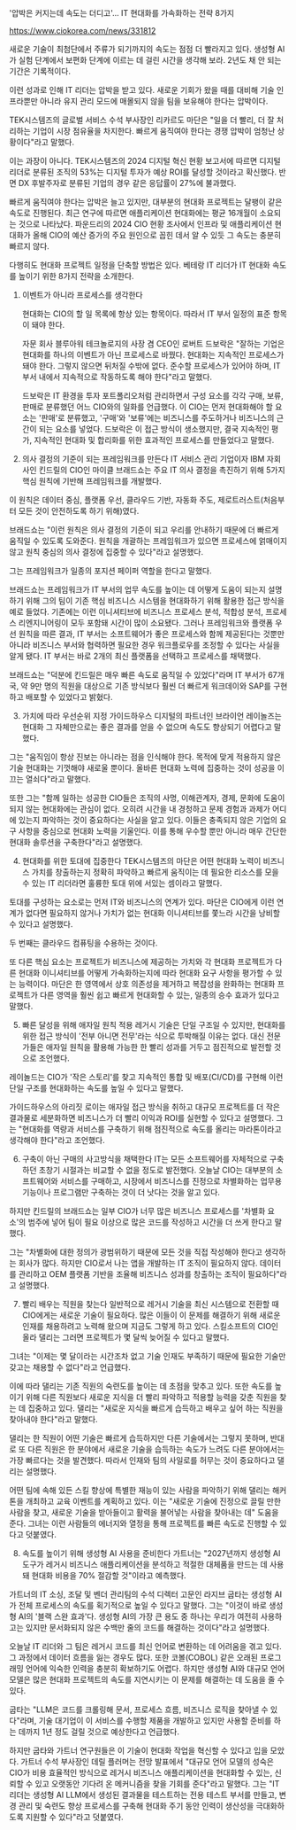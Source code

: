 '압박은 커지는데 속도는 더디고'… IT 현대화를 가속화하는 전략 8가지

https://www.ciokorea.com/news/331812


새로운 기술이 최첨단에서 주류가 되기까지의 속도는 점점 더 빨라지고 있다. 생성형 AI가 실험 단계에서 보편화 단계에 이르는 데 걸린 시간을 생각해 보라. 2년도 채 안 되는 기간은 기록적이다.

이런 성과로 인해 IT 리더는 압박을 받고 있다. 새로운 기회가 왔을 때를 대비해 기술 인프라뿐만 아니라 유지 관리 모드에 매몰되지 않을 팀을 보유해야 한다는 압박이다.

TEK시스템즈의 글로벌 서비스 수석 부사장인 리카르도 마단은 "일을 더 빨리, 더 잘 처리하는 기업이 시장 점유율을 차지한다. 빠르게 움직여야 한다는 경쟁 압박이 엄청난 상황이다"라고 말했다.

이는 과장이 아니다. TEK시스템즈의 2024 디지털 혁신 현황 보고서에 따르면 디지털 리더로 분류된 조직의 53%는 디지털 투자가 예상 ROI를 달성할 것이라고 확신했다. 반면 DX 후발주자로 분류된 기업의 경우 같은 응답률이 27%에 불과했다.

빠르게 움직여야 한다는 압박은 늘고 있지만, 대부분의 현대화 프로젝트는 달팽이 같은 속도로 진행된다. 최근 연구에 따르면 애플리케이션 현대화에는 평균 16개월이 소요되는 것으로 나타났다. 파운드리의 2024 CIO 현황 조사에서 인프라 및 애플리케이션 현대화가 올해 CIO의 예산 증가의 주요 원인으로 꼽힌 데서 알 수 있듯 그 속도는 충분히 빠르지 않다.

다행히도 현대화 프로젝트 일정을 단축할 방법은 있다. 베테랑 IT 리더가 IT 현대화 속도를 높이기 위한 8가지 전략을 소개한다.

1. 이벤트가 아니라 프로세스를 생각한다

    현대화는 CIO의 할 일 목록에 항상 있는 항목이다. 따라서 IT 부서 일정의 표준 항목이 돼야 한다.
      
    자문 회사 블루아워 테크놀로지의 사장 겸 CEO인 로버트 드보락은 "잘하는 기업은 현대화를 하나의 이벤트가 아닌 프로세스로 바꿨다. 현대화는 지속적인 프로세스가 돼야 한다. 그렇지 않으면 뒤처질 수밖에 없다. 준수할 프로세스가 있어야 하며, IT 부서 내에서 지속적으로 작동하도록 해야 한다"라고 말했다.
      
    드보락은 IT 환경을 투자 포트폴리오처럼 관리하면서 구성 요소를 각각 구매, 보류, 판매로 분류했던 어느 CIO와의 일화를 언급했다. 이 CIO는 먼저 현대화해야 할 요소는 '판매'로 분류했고, '구매'와 '보류'에는 비즈니스를 주도하거나 비즈니스의 근간이 되는 요소를 넣었다. 드보락은 이 접근 방식이 생소했지만, 결국 지속적인 평가, 지속적인 현대화 및 합리화를 위한 효과적인 프로세스를 만들었다고 말했다.

2. 의사 결정의 기준이 되는 프레임워크를 만든다
  IT 서비스 관리 기업이자 IBM 자회사인 킨드릴의 CIO인 마이클 브래드쇼는 주요 IT 의사 결정을 촉진하기 위해 5가지 핵심 원칙에 기반해 프레임워크를 개발했다.
  
  이 원칙은 데이터 중심, 플랫폼 우선, 클라우드 기반, 자동화 주도, 제로트러스트(처음부터 모든 것이 안전하도록 하기 위해)였다.
  
  브래드쇼는 "이런 원칙은 의사 결정의 기준이 되고 우리를 안내하기 때문에 더 빠르게 움직일 수 있도록 도와준다. 원칙을 개괄하는 프레임워크가 있으면 프로세스에 얽매이지 않고 원칙 중심의 의사 결정에 집중할 수 있다"라고 설명했다.
  
  그는 프레임워크가 일종의 포지션 페이퍼 역할을 한다고 말했다.
  
  브래드쇼는 프레임워크가 IT 부서의 업무 속도를 높이는 데 어떻게 도움이 되는지 설명하기 위해 그의 팀이 기존 핵심 비즈니스 시스템을 현대화하기 위해 활용한 접근 방식을 예로 들었다. 기존에는 이런 이니셔티브에 비즈니스 프로세스 분석, 적합성 분석, 프로세스 리엔지니어링이 모두 포함돼 시간이 많이 소요됐다. 그러나 프레임워크와 플랫폼 우선 원칙을 따른 결과, IT 부서는 소프트웨어가 좋은 프로세스와 함께 제공된다는 것뿐만 아니라 비즈니스 부서와 협력하면 필요한 경우 워크플로우를 조정할 수 있다는 사실을 알게 됐다. IT 부서는 바로 2개의 최신 플랫폼을 선택하고 프로세스를 채택했다.
  
  브래드쇼는 "덕분에 킨드릴은 매우 빠른 속도로 움직일 수 있었다"라며 IT 부서가 67개국, 약 9만 명의 직원을 대상으로 기존 방식보다 훨씬 더 빠르게 워크데이와 SAP를 구현하고 배포할 수 있었다고 밝혔다.

3. 가치에 따라 우선순위 지정
  가이드하우스 디지털의 파트너인 브라이언 레이놀즈는 현대화 그 자체만으로는 좋은 결과를 얻을 수 없으며 속도도 향상되기 어렵다고 말했다.
  
  그는 "움직임이 항상 진보는 아니라는 점을 인식해야 한다. 목적에 맞게 적용하지 않은 기술 현대화는 기껏해야 새로울 뿐이다. 올바른 현대화 노력에 집중하는 것이 성공을 이끄는 열쇠다"라고 말했다.
  
  또한 그는 "함께 일하는 성공한 CIO들은 조직의 사명, 이해관계자, 경제, 문화에 도움이 되지 않는 현대화에는 관심이 없다. 오히려 시간을 내 경청하고 문제 경험과 과제가 어디에 있는지 파악하는 것이 중요하다는 사실을 알고 있다. 이들은 충족되지 않은 기업의 요구 사항을 중심으로 현대화 노력을 기울인다. 이를 통해 우수할 뿐만 아니라 매우 간단한 현대화 솔루션을 구축한다"라고 설명했다.

4. 현대화를 위한 토대에 집중한다
  TEK시스템즈의 마단은 어떤 현대화 노력이 비즈니스 가치를 창출하는지 정확히 파악하고 빠르게 움직이는 데 필요한 리소스를 모을 수 있는 IT 리더라면 훌륭한 토대 위에 서있는 셈이라고 말했다.
  
  토대를 구성하는 요소로는 먼저 IT와 비즈니스의 연계가 있다. 마단은 CIO에게 이런 연계가 없다면 필요하지 않거나 가치가 없는 현대화 이니셔티브를 쫓느라 시간을 낭비할 수 있다고 설명했다.
  
  두 번째는 클라우드 컴퓨팅을 수용하는 것이다.
  
  또 다른 핵심 요소는 프로젝트가 비즈니스에 제공하는 가치와 각 현대화 프로젝트가 다른 현대화 이니셔티브를 어떻게 가속화하는지에 따라 현대화 요구 사항을 평가할 수 있는 능력이다. 마단은 한 영역에서 상호 의존성을 제거하고 복잡성을 완화하는 현대화 프로젝트가 다른 영역을 훨씬 쉽고 빠르게 현대화할 수 있는, 일종의 승수 효과가 있다고 말했다.

5. 빠른 달성을 위해 애자일 원칙 적용
  레거시 기술은 단일 구조일 수 있지만, 현대화를 위한 접근 방식이 '전부 아니면 전무'라는 식으로 투박해질 이유는 없다. 대신 전문가들은 애자일 원칙을 활용해 가능한 한 빨리 성과를 거두고 점진적으로 발전할 것으로 조언했다.
  
  레이놀드는 CIO가 '작은 스토리'를 찾고 지속적인 통합 및 배포(CI/CD)를 구현해 이런 단일 구조를 현대화하는 속도를 높일 수 있다고 말했다.
  
  가이드하우스의 아리짓 로이는 애자일 접근 방식을 취하고 대규모 프로젝트를 더 작은 결과물로 세분화하면 비즈니스가 더 빨리 이익과 ROI를 실현할 수 있다고 설명했다. 그는 "현대화를 역량과 서비스를 구축하기 위해 점진적으로 속도를 올리는 마라톤이라고 생각해야 한다"라고 조언했다.

6. 구축이 아닌 구매의 사고방식을 채택한다
  IT는 모든 소프트웨어를 자체적으로 구축하던 초창기 시절과는 비교할 수 없을 정도로 발전했다. 오늘날 CIO는 대부분의 소프트웨어와 서비스를 구매하고, 시장에서 비즈니스를 진정으로 차별화하는 업무용 기능이나 프로그램만 구축하는 것이 더 낫다는 것을 알고 있다.
  
  하지만 킨드릴의 브래드쇼는 일부 CIO가 너무 많은 비즈니스 프로세스를 '차별화 요소'의 범주에 넣어 팀이 필요 이상으로 많은 코드를 작성하고 시간을 더 쓰게 한다고 말했다.
  
  그는 "차별화에 대한 정의가 광범위하기 때문에 모든 것을 직접 작성해야 한다고 생각하는 회사가 많다. 하지만 CIO로서 나는 앱을 개발하는 IT 조직이 필요하지 않다. 데이터를 관리하고 OEM 플랫폼 기반을 조율해 비즈니스 성과를 창출하는 조직이 필요하다"라고 설명했다.

7. 빨리 배우는 직원을 찾는다
  일반적으로 레거시 기술을 최신 시스템으로 전환할 때 CIO에게는 새로운 기술이 필요하다. 많은 이들이 이 문제를 해결하기 위해 새로운 인재를 채용하려고 노력해 왔으며 지금도 그렇게 하고 있다. 스킬소프트의 CIO인 올라 댈리는 그러면 프로젝트가 몇 달씩 늦어질 수 있다고 말했다.
  
  그녀는 "이제는 몇 달이라는 시간조차 없고 기술 인재도 부족하기 때문에 필요한 기술만 갖고는 채용할 수 없다"라고 언급했다.
  
  이에 따라 댈리는 기존 직원의 숙련도를 높이는 데 초점을 맞추고 있다. 또한 속도를 높이기 위해 다른 직원보다 새로운 지식을 더 빨리 파악하고 적용할 능력을 갖춘 직원을 찾는 데 집중하고 있다. 댈리는 "새로운 지식을 빠르게 습득하고 배우고 싶어 하는 직원을 찾아내야 한다"라고 말했다.
  
  댈리는 한 직원이 어떤 기술은 빠르게 습득하지만 다른 기술에서는 그렇지 못하며, 반대로 또 다른 직원은 한 분야에서 새로운 기술을 습득하는 속도가 느려도 다른 분야에서는 가장 빠르다는 것을 발견했다. 따라서 인재와 팀의 사일로를 허무는 것이 중요하다고 댈리는 설명했다.
  
  어떤 팀에 속해 있든 스킬 향상에 특별한 재능이 있는 사람을 파악하기 위해 댈리는 해커톤을 개최하고 교육 이벤트를 계획하고 있다. 이는 "새로운 기술에 진정으로 끌릴 만한 사람을 찾고, 새로운 기술을 받아들이고 활력을 불어넣는 사람을 찾아내는 데" 도움을 준다. 그녀는 이런 사람들의 에너지와 열정을 통해 프로젝트를 빠른 속도로 진행할 수 있다고 덧붙였다.

8. 속도를 높이기 위해 생성형 AI 사용을 준비한다
  가트너는 "2027년까지 생성형 AI 도구가 레거시 비즈니스 애플리케이션을 분석하고 적절한 대체품을 만드는 데 사용돼 현대화 비용을 70% 절감할 것"이라고 예측했다.
  
  가트너의 IT 소싱, 조달 및 벤더 관리팀의 수석 디렉터 고문인 라지브 굽타는 생성형 AI가 전체 프로세스의 속도를 획기적으로 높일 수 있다고 말했다. 그는 "이것이 바로 생성형 AI의 '블랙 스완 효과'다. 생성형 AI의 가장 큰 용도 중 하나는 우리가 여전히 사용하고는 있지만 문서화되지 않은 수백만 줄의 코드를 해결하는 것이다"라고 설명했다.

오늘날 IT 리더와 그 팀은 레거시 코드를 최신 언어로 변환하는 데 어려움을 겪고 있다. 그 과정에서 데이터 흐름을 잃는 경우도 많다. 또한 코볼(COBOL) 같은 오래된 프로그래밍 언어에 익숙한 인력을 충분히 확보하기도 어렵다. 하지만 생성형 AI와 대규모 언어 모델은 많은 현대화 프로젝트의 속도를 지연시키는 이 문제를 해결하는 데 도움을 줄 수 있다.

굽타는 "LLM은 코드를 크롤링해 문서, 프로세스 흐름, 비즈니스 로직을 찾아낼 수 있다"라며, 기술 대기업이 이 서비스를 수행할 제품을 개발하고 있지만 사용할 준비를 하는 데까지 1년 정도 걸릴 것으로 예상한다고 언급했다.

하지만 굽타와 가트너 연구원들은 이 기술이 현대화 작업을 혁신할 수 있다고 입을 모았다. 가트너 수석 부사장인 데릴 플러머는 전망 발표에서 "대규모 언어 모델의 성숙은 CIO가 비용 효율적인 방식으로 레거시 비즈니스 애플리케이션을 현대화할 수 있는, 신뢰할 수 있고 오랫동안 기다려 온 메커니즘을 찾을 기회를 준다"라고 말했다. 그는 "IT 리더는 생성형 AI LLM에서 생성된 결과물을 테스트하는 전용 테스트 부서를 만들고, 변경 관리 및 숙련도 향상 프로세스를 구축해 현대화 주기 동안 인력이 생산성을 극대화하도록 지원할 수 있다"라고 덧붙였다.



